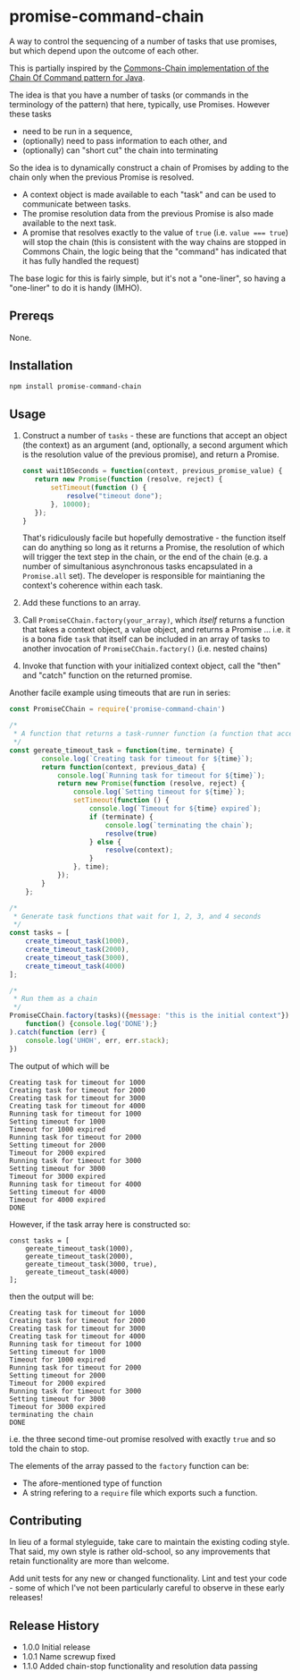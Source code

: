 # promise-command-chain
A way to control the sequencing of a number of tasks that use promises, but which depend upon the outcome of each other.

This is partially inspired by the [Commons-Chain implementation of the Chain Of Command pattern for Java](http://commons.apache.org/proper/commons-chain/).

The idea is that you have a number of tasks (or commands in the terminology of the pattern) that here, typically, use Promises. 
However these tasks 

* need to be run in a sequence,
* (optionally) need to pass information to each other, and
* (optionally) can "short cut" the chain into terminating

So the idea is to dynamically construct a chain of Promises by adding to the chain only when the previous
Promise is resolved. 

* A context object is made available to each "task" and can be used to communicate between tasks.
* The promise resolution data from the previous Promise is also made available to the next task.
* A promise that resolves exactly to the value of `true` (i.e. `value === true`) will stop the chain (this is consistent with
the way chains are stopped in Commons Chain, the logic being that the "command" has indicated that it has fully handled the request)

The base logic for this is fairly simple, but it's not a "one-liner", so having a "one-liner" to do it is
handy (IMHO).

## Prereqs
None.

## Installation
```bash
npm install promise-command-chain
```

## Usage
1. Construct a number of `tasks` - these are functions that accept an object (the context) as an argument (and, optionally, a second argument
which is the resolution value of the previous promise), and return a Promise.

   ```javascript
   const wait10Seconds = function(context, previous_promise_value) {
      return new Promise(function (resolve, reject) {
          setTimeout(function () {
              resolve("timeout done");
          }, 10000);
      });
   }
   ```
   That's ridiculously facile but hopefully demostrative - the function itself can do anything so long as it returns a Promise, the 
   resolution of which will trigger the text step in the chain, or the end of the chain (e.g. a number of simultanious asynchronous
   tasks encapsulated in a `Promise.all` set). The developer is responsible for maintianing the context's coherence within
   each task.

2. Add these functions to an array.
3. Call `PromiseCChain.factory(your_array)`, which *itself* returns a function that takes a context object, a value object, and returns a Promise ... i.e. 
it is a bona fide `task` that itself can be included in an array of tasks to another invocation of `PromiseCChain.factory()` (i.e. nested chains)
4. Invoke that function with your initialized context object, call the "then" and "catch" function on the returned promise.

Another facile example using timeouts that are run in series:

```javascript
const PromiseCChain = require('promise-command-chain')

/*
 * A function that returns a task-runner function (a function that accepts a context, the previous Promise resolution, and returns a Promise)
 */
const gereate_timeout_task = function(time, terminate) {
        console.log(`Creating task for timeout for ${time}`);
        return function(context, previous_data) {
            console.log(`Running task for timeout for ${time}`);
            return new Promise(function (resolve, reject) {
				console.log(`Setting timeout for ${time}`);
	            setTimeout(function () {
                    console.log(`Timeout for ${time} expired`);
                    if (terminate) {
                        console.log(`terminating the chain`);
                        resolve(true)
                    } else {
                        resolve(context);
                    }
                }, time);
			});
		}
    };

/*
 * Generate task functions that wait for 1, 2, 3, and 4 seconds
 */
const tasks = [
	create_timeout_task(1000),
	create_timeout_task(2000),
	create_timeout_task(3000),
	create_timeout_task(4000)
];

/*
 * Run them as a chain
 */
PromiseCChain.factory(tasks)({message: "this is the initial context"}).then(
    function() {console.log('DONE');}
).catch(function (err) {
    console.log('UHOH', err, err.stack);
})
```

The output of which will be
```
Creating task for timeout for 1000
Creating task for timeout for 2000
Creating task for timeout for 3000
Creating task for timeout for 4000
Running task for timeout for 1000
Setting timeout for 1000
Timeout for 1000 expired
Running task for timeout for 2000
Setting timeout for 2000
Timeout for 2000 expired
Running task for timeout for 3000
Setting timeout for 3000
Timeout for 3000 expired
Running task for timeout for 4000
Setting timeout for 4000
Timeout for 4000 expired
DONE
```

However, if the task array here is constructed so:

```
const tasks = [
	gereate_timeout_task(1000),
	gereate_timeout_task(2000),
	gereate_timeout_task(3000, true),
	gereate_timeout_task(4000)
];
```

then the output will be:

```
Creating task for timeout for 1000
Creating task for timeout for 2000
Creating task for timeout for 3000
Creating task for timeout for 4000
Running task for timeout for 1000
Setting timeout for 1000
Timeout for 1000 expired
Running task for timeout for 2000
Setting timeout for 2000
Timeout for 2000 expired
Running task for timeout for 3000
Setting timeout for 3000
Timeout for 3000 expired
terminating the chain
DONE
```

i.e. the three second time-out promise resolved with exactly `true` and so told the chain to stop.

The elements of the array passed to the `factory` function can be:

* The afore-mentioned type of function
* A string refering to a `require` file which exports such a function.

## Contributing

In lieu of a formal styleguide, take care to maintain the existing coding style. That said, my own style is rather old-school, so any improvements that retain functionality are more than welcome.

Add unit tests for any new or changed functionality. Lint and test your code - some of which I've not been particularly careful to observe in these early releases! 

## Release History

* 1.0.0 Initial release
* 1.0.1 Name screwup fixed
* 1.1.0 Added chain-stop functionality and resolution data passing
